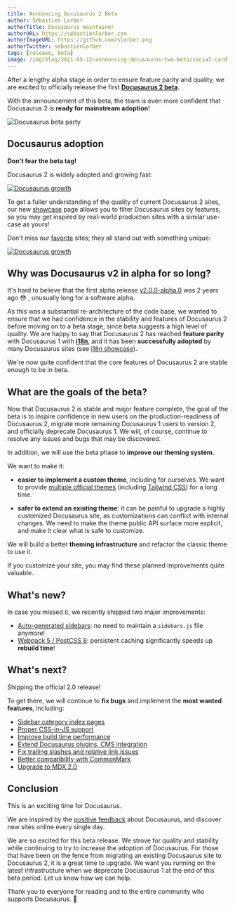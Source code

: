 ```yaml
---
title: Announcing Docusaurus 2 Beta
author: Sébastien Lorber
authorTitle: Docusaurus maintainer
authorURL: https://sebastienlorber.com
authorImageURL: https://github.com/slorber.png
authorTwitter: sebastienlorber
tags: [release, beta]
image: /img/blog/2021-05-12-announcing-docusaurus-two-beta/social-card.png
---
```


After a lengthy alpha stage in order to ensure feature parity and quality, we are excited to officially release the first **[Docusaurus 2 beta](https://github.com/facebook/docusaurus/releases/tag/v2.0.0-beta.0)**.

With the announcement of this beta, the team is even more confident that Docusaurus 2 is **ready for mainstream adoption**!

![Docusaurus beta party](/img/blog/2021-05-12-announcing-docusaurus-two-beta/image_cropped.png)

<!--truncate-->

## Docusaurus adoption

**Don't fear the beta tag!**

Docusaurus 2 is widely adopted and growing fast:

[![Docusaurus growth](/img/blog/2021-05-12-announcing-docusaurus-two-beta/trend.png)](https://www.npmtrends.com/docusaurus-vs-@docusaurus/core)

To get a fuller understanding of the quality of current Docusaurus 2 sites, our new [showcase](https://docusaurus.io/showcase) page allows you to filter Docusaurus sites by features, so you may get inspired by real-world production sites with a similar use-case as yours!

Don't miss our [favorite](https://docusaurus.io/showcase?tags=favorite) sites; they all stand out with something unique:

[![Docusaurus growth](/img/blog/2021-05-12-announcing-docusaurus-two-beta/favorites.png)](https://docusaurus.io/showcase?tags=favorite)

## Why was Docusaurus v2 in alpha for so long?

It's hard to believe that the first alpha release [v2.0.0-alpha.0](https://github.com/facebook/docusaurus/releases/tag/v2.0.0-alpha.0) was 2 years ago 😳 , unusually long for a software alpha.

As this was a substantial re-architecture of the code base, we wanted to ensure that we had confidence in the stability and features of Docusaurus 2 before moving on to a beta stage, since beta suggests a high level of quality. We are happy to say that Docusaurus 2 has reached **feature parity** with Docusaurus 1 with **[i18n](https://docusaurus.io/blog/2021/03/09/releasing-docusaurus-i18n)**, and it has been **successfully adopted** by many Docusaurus sites (see [i18n showcase](https://docusaurus.io/showcase?tags=i18n)).

We're now quite confident that the core features of Docusaurus 2 are stable enough to be in beta.

## What are the goals of the beta?

Now that Docusaurus 2 is stable and major feature complete, the goal of the beta is to inspire confidence in new users on the production-readiness of Docusaurus 2, migrate more remaining Docusaurus 1 users to version 2, and officially deprecate Docusaurus 1. We will, of course, continue to resolve any issues and bugs that may be discovered.

In addition, we will use the beta phase to **improve our theming system**.

We want to make it:

- **easier to implement a custom theme**, including for ourselves. We want to provide [multiple official themes](https://github.com/facebook/docusaurus/issues/3522) (including [Tailwind CSS](https://github.com/facebook/docusaurus/issues/2961)) for a long time.

- **safer to extend an existing theme**: it can be painful to upgrade a highly customized Docusaurus site, as customizations can conflict with internal changes. We need to make the theme public API surface more explicit, and make it clear what is safe to customize.

We will build a better **theming infrastructure** and refactor the classic theme to use it.

If you customize your site, you may find these planned improvements quite valuable.

## What's new?

In case you missed it, we recently shipped two major improvements:

- [Auto-generated sidebars](https://docusaurus.io/docs/sidebar#sidebar-item-autogenerated): no need to maintain a `sidebars.js` file anymore!
- [Webpack 5 / PostCSS 8](https://github.com/facebook/docusaurus/issues/4027): persistent caching significantly speeds up **rebuild time**!

## What's next?

Shipping the official 2.0 release!

To get there, we will continue to **fix bugs** and implement the **most wanted features**, including:

- [Sidebar category index pages](https://github.com/facebook/docusaurus/issues/2643)
- [Proper CSS-in-JS support](https://github.com/facebook/docusaurus/issues/3236)
- [Improve build time performance](https://github.com/facebook/docusaurus/issues/4765)
- [Extend Docusaurus plugins, CMS integration](https://github.com/facebook/docusaurus/issues/4138)
- [Fix trailing slashes and relative link issues](https://github.com/facebook/docusaurus/issues/3372)
- [Better compatibility with CommonMark](https://github.com/facebook/docusaurus/issues/3018)
- [Upgrade to MDX 2.0](https://github.com/facebook/docusaurus/issues/4029)

## Conclusion

This is an exciting time for Docusaurus.

We are inspired by the [positive feedback](https://twitter.com/sebastienlorber/timelines/1392048416872706049) about Docusaurus, and discover new sites online every single day.

We are so excited for this beta release. We strove for quality and stability while continuing to try to increase the adoption of Docusaurus. For those that have been on the fence from migrating an existing Docusaurus site to Docusaurus 2, it is a great time to upgrade. We want you running on the latest infrastructure when we deprecate Docusaurus 1 at the end of this beta period. Let us know how we can help.

Thank you to everyone for reading and to the entire community who supports Docusaurus. 🤗
